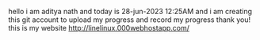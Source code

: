 hello i am aditya nath and today is 28-jun-2023 12:25AM 
and i am creating this git account to upload my progress and record my 
progress thank you!
this is my website http://linelinux.000webhostapp.com/
